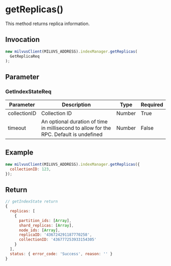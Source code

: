 # getReplicas()

This method returns replica information.

## Invocation

```javascript
new milvusClient(MILUVS_ADDRESS).indexManager.getReplicas(
  GetReplicaReq
);
```

## Parameter

### GetIndexStateReq

| Parameter | Description | Type   | Required |
| -- | --  | -- | -- |
| collectionID | Collection ID | Number | True |
| timeout | An optional duration of time in millisecond to allow for the RPC. Default is undefined | Number | False |

## Example

```javascript
new milvusClient(MILUVS_ADDRESS).indexManager.getReplicas({
  collectionID: 123,
});
```

## Return

```javascript
// getIndexState return
{
  replicas: [
    {
      partition_ids: [Array],
      shard_replicas: [Array],
      node_ids: [Array],
      replicaID: '436724291187770258',
      collectionID: '436777253933154305'
    }
  ],
  status: { error_code: 'Success', reason: '' }
}
```


